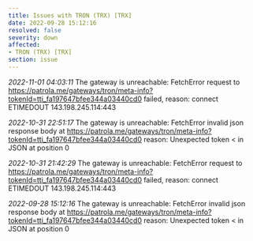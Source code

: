 ```yaml
---
title: Issues with TRON (TRX) [TRX]
date: 2022-09-28 15:12:16
resolved: false
severity: down
affected:
- TRON (TRX) [TRX]
section: issue
---
```


*2022-11-01 04:03:11* The gateway is unreachable: FetchError request to https://patrola.me/gateways/tron/meta-info?tokenId=tti_fa197647bfee344a03440cd0 failed, reason: connect ETIMEDOUT 143.198.245.114:443

*2022-10-31 22:51:17* The gateway is unreachable: FetchError invalid json response body at https://patrola.me/gateways/tron/meta-info?tokenId=tti_fa197647bfee344a03440cd0 reason: Unexpected token < in JSON at position 0

*2022-10-31 21:42:29* The gateway is unreachable: FetchError request to https://patrola.me/gateways/tron/meta-info?tokenId=tti_fa197647bfee344a03440cd0 failed, reason: connect ETIMEDOUT 143.198.245.114:443

*2022-09-28 15:12:16* The gateway is unreachable: FetchError invalid json response body at https://patrola.me/gateways/tron/meta-info?tokenId=tti_fa197647bfee344a03440cd0 reason: Unexpected token < in JSON at position 0